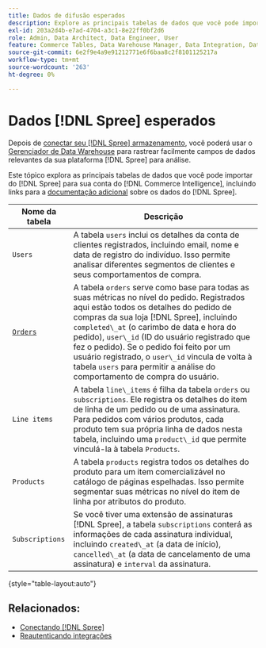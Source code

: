 ```yaml
---
title: Dados de difusão esperados
description: Explore as principais tabelas de dados que você pode importar do Spree para sua conta  [!DNL Commerce Intelligence] .
exl-id: 203a2d4b-e7ad-4704-a3c1-8e22ff0bf2d6
role: Admin, Data Architect, Data Engineer, User
feature: Commerce Tables, Data Warehouse Manager, Data Integration, Data Import/Export
source-git-commit: 6e2f9e4a9e91212771e6f6baa8c2f8101125217a
workflow-type: tm+mt
source-wordcount: '263'
ht-degree: 0%

---
```


# Dados [!DNL Spree] esperados

Depois de [conectar seu [!DNL Spree] armazenamento](../../../data-analyst/importing-data/integrations/spree.md), você poderá usar o [Gerenciador de Data Warehouse](../../data-warehouse-mgr/tour-dwm.md) para rastrear facilmente campos de dados relevantes da sua plataforma [!DNL Spree] para análise.

Este tópico explora as principais tabelas de dados que você pode importar do [!DNL Spree] para sua conta do [!DNL Commerce Intelligence], incluindo links para a [documentação adicional](https://guides.spreecommerce.org/developer/addresses.html#address) sobre os dados do [!DNL Spree].

| **Nome da tabela** | **Descrição** |
|-----|-----|
| `Users` | A tabela `users` inclui os detalhes da conta de clientes registrados, incluindo email, nome e data de registro do indivíduo. Isso permite analisar diferentes segmentos de clientes e seus comportamentos de compra. |
| [`Orders`](https://guides.spreecommerce.org/developer/orders.html#overview) | A tabela `orders` serve como base para todas as suas métricas no nível do pedido. Registrados aqui estão todos os detalhes do pedido de compras da sua loja [!DNL Spree], incluindo `completed\_at` (o carimbo de data e hora do pedido), `user\_id` (ID do usuário registrado que fez o pedido). Se o pedido foi feito por um usuário registrado, o `user\_id` vincula de volta à tabela `users` para permitir a análise do comportamento de compra do usuário. |
| `Line items` | A tabela `line\_items` é filha da tabela `orders` ou `subscriptions`. Ele registra os detalhes do item de linha de um pedido ou de uma assinatura. Para pedidos com vários produtos, cada produto tem sua própria linha de dados nesta tabela, incluindo uma `product\_id` que permite vinculá-la à tabela `Products`. |
| `Products` | A tabela `products` registra todos os detalhes do produto para um item comercializável no catálogo de páginas espelhadas. Isso permite segmentar suas métricas no nível do item de linha por atributos do produto. |
| `Subscriptions` | Se você tiver uma extensão de assinaturas [!DNL Spree], a tabela `subscriptions` conterá as informações de cada assinatura individual, incluindo `created\_at` (a data de início), `cancelled\_at` (a data de cancelamento de uma assinatura) e `interval` da assinatura. |

{style="table-layout:auto"}

## Relacionados:

* [Conectando [!DNL Spree]](../integrations/spree.md)
* [Reautenticando integrações](https://experienceleague.adobe.com/docs/commerce-knowledge-base/kb/how-to/mbi-reauthenticating-integrations.html)
